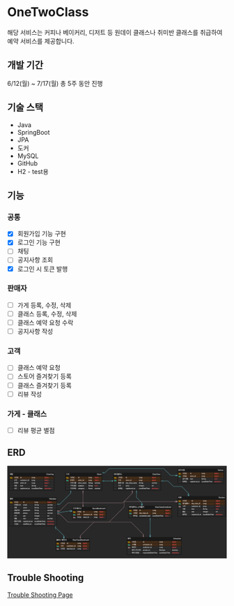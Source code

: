 
# OneTwoClass
해당 서비스는 커피나 베이커리, 디저트 등 원데이 클래스나 취미반 클래스를 취급하여 예약 서비스를 제공합니다.

## 개발 기간

6/12(월) ~ 7/17(월) 총 5주 동안 진행

## 기술 스택

- Java
- SpringBoot
- JPA
- 도커
- MySQL
- GitHub
- H2 - test용

## 기능

### 공통
- [x] 회원가입 기능 구현
- [x] 로그인 기능 구현
- [ ] 채팅
- [ ] 공지사항 조회
- [x] 로그인 시 토큰 발행

### 판매자
- [ ] 가게 등록, 수정, 삭제
- [ ] 클래스 등록, 수정, 삭제
- [ ] 클래스 예약 요청 수락
- [ ] 공지사항 작성

### 고객
- [ ] 클래스 예약 요청
- [ ] 스토어 즐겨찾기 등록
- [ ] 클래스 즐겨찾기 등록
- [ ] 리뷰 작성

### 가게 - 클래스
- [ ] 리뷰 평균 별점

## ERD
![img_1.png](img_1.png)

## Trouble Shooting
[Trouble Shooting Page][link]

[link]: https://github.com/Nokchamat/oneTwoClass/blob/main/TROUBLE_SHOOTING.md

